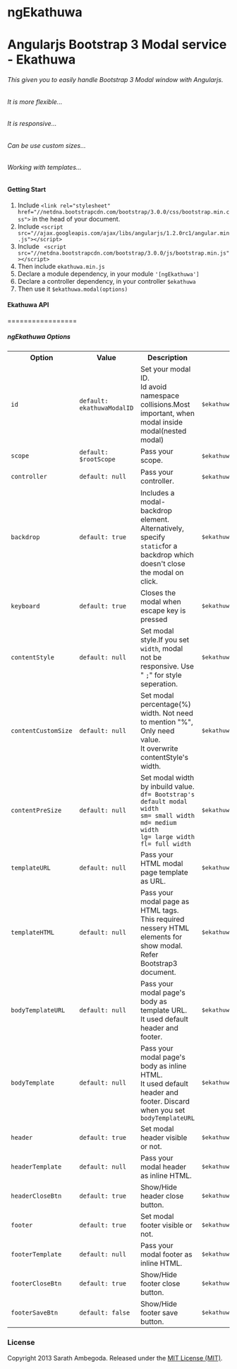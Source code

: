 ngEkathuwa
==========

Angularjs Bootstrap 3 Modal service - Ekathuwa 
==============================================

###### This given you to easily handle Bootstrap 3 Modal window with Angularjs.
###### It is more flexible...
###### It is responsive...
###### Can be use custom sizes...
###### Working with templates...

#### Getting Start

1. Include `<link rel="stylesheet" href="//netdna.bootstrapcdn.com/bootstrap/3.0.0/css/bootstrap.min.css">` in the head of your document.
2. Include `<script src="//ajax.googleapis.com/ajax/libs/angularjs/1.2.0rc1/angular.min.js"></script>`
3. Include ` <script src="//netdna.bootstrapcdn.com/bootstrap/3.0.0/js/bootstrap.min.js"></script>`
4. Then include `ekathuwa.min.js`
5. Declare a module dependency, in your module `'[ngEkathuwa']`
6. Declare a controller dependency, in your controller `$ekathuwa`
7. Then use it `$ekathuwa.modal(options)`



#### Ekathuwa API
=================

##### ngEkathuwa Options

<table>
    <tr>
        <th>Option</th>
        <th>Value</th>
        <th>Description</th>
        <th>Example</th>
    </tr>
    <tr>
        <td>
            <code>id</code>
        </td>
        <td>
            <code>default: ekathuwaModalID</code>
        </td>
        <td>Set your modal ID.
            <br/>Id avoid namespace collisions.Most important, when modal inside modal(nested modal)</td>
        <td>
            <pre>$ekathuwa.modal({id:"yourModalId"});</pre>
        </td>
    </tr>
    <tr>
        <td>
            <code>scope</code>
        </td>
        <td>
            <code>default: $rootScope</code>
        </td>
        <td>Pass your scope.</td>
        <td>
            <pre>$ekathuwa.modal({scope:$scope});</pre>
        </td>
    </tr>
    <tr>
        <td>
            <code>controller</code>
        </td>
        <td>
            <code>default: null</code>
        </td>
        <td>Pass your controller.</td>
        <td>
            <pre>$ekathuwa.modal({controller:"ekathuwaModalCtl"});</pre>
        </td>
    </tr>
    <tr>
        <td>
            <code>backdrop</code>
        </td>
        <td>
            <code>default: true</code>
        </td>
        <td>Includes a modal-backdrop element. Alternatively, specify
            <code>static</code>for a backdrop which doesn't close the modal on click.</td>
        <td>
            <pre>$ekathuwa.modal({backdrop:"static"});</pre>
        </td>
    </tr>
    <tr>
        <td>
            <code>keyboard</code>
        </td>
        <td>
            <code>default: true</code>
        </td>
        <td>Closes the modal when escape key is pressed</td>
        <td>
            <pre>$ekathuwa.modal({keyboard:false});</pre>
        </td>
    </tr>
    <tr>
        <td>
            <code>contentStyle</code>
        </td>
        <td>
            <code>default: null</code>
        </td>
        <td>Set modal style.If you set
            <code>width</code>, modal not be responsive. Use "
            <code>;</code>" for style seperation.</td>
        <td>
            <pre>$ekathuwa.modal({id:"yourModalId",contentStyle:"width:350px;heigth:400px;background-color:red;"});</pre>
        </td>
    </tr>
    <tr>
        <td>
            <code>contentCustomSize</code>
        </td>
        <td>
            <code>default: null</code>
        </td>
        <td>Set modal percentage(%) width. Not need to mention "%", Only need value.
            <br/>It overwrite contentStyle's width.</td>
        <td>
            <pre>$ekathuwa.modal({id:"yourModalId",contentStyle:"width:350px;heigth:400px;background-color:#1b78f7;",contentCustomSize:80});</pre>
        </td>
    </tr>
    <tr>
        <td>
            <code>contentPreSize</code>
        </td>
        <td>
            <code>default: null</code>
        </td>
        <td>Set modal width by inbuild value.
            <br/>
            <code>df= Bootstrap's default modal width</code>
            <br/>
            <code>sm= small width</code>
            <br/>
            <code>md= medium width</code>
            <br/>
            <code>lg= large width</code>
            <br/>
            <code>fl= full width</code>
        </td>
        <td>
            <pre>$ekathuwa.modal({id:"yourModalId",contentStyle:"width:350px;heigth:400px;background-color:#1b78f7;",contentPreSize:'lg'});</pre>
        </td>
    </tr>
    <tr>
        <td>
            <code>templateURL</code>
        </td>
        <td>
            <code>default: null</code>
        </td>
        <td>Pass your HTML modal page template as URL.</td>
        <td>
            <pre>$ekathuwa.modal({ id: "ekathuwaModalTempId", scope: $scope, templateURL: "./views/modal-template1.html" });</pre>
        </td>
    </tr>
    <tr>
        <td>
            <code>templateHTML</code>
        </td>
        <td>
            <code>default: null</code>
        </td>
        <td>Pass your modal page as HTML tags. This required nessery HTML elements for show modal. Refer Bootstrap3 document.</td>
        <td>
            <pre>$ekathuwa.modal({ id: 'ekathuwaTemlHTMLId', scope: $scope, contentPreSize: 'fl', templateHTML:''});</pre>
        </td>
    </tr>
    <tr>
        <td>
            <code>bodyTemplateURL</code>
        </td>
        <td>
            <code>default: null</code>
        </td>
        <td>Pass your modal page's body as template URL.
            <br/>It used default header and footer.</td>
        <td>
            <pre>$ekathuwa.modal({ id: "ekathuwaBodyTempLId", scope: $scope, bodyTemplateURL: './views/modal-template-body.html' });</pre>
        </td>
    </tr>
    <tr>
        <td>
            <code>bodyTemplate</code>
        </td>
        <td>
            <code>default: null</code>
        </td>
        <td>Pass your modal page's body as inline HTML.
            <br/>It used default header and footer. Discard when you set
            <code>bodyTemplateURL</code>
        </td>
        <td>
            <pre>$ekathuwa.modal({ id: "ekathuwaBodyTempLHTMLId", scope: $scope, bodyTemplate: 'This is a modal body' });</pre>
        </td>
    </tr>
    <tr>
        <td>
            <code>header</code>
        </td>
        <td>
            <code>default: true</code>
        </td>
        <td>Set modal header visible or not.</td>
        <td>
            <pre>$ekathuwa.modal({ id: "ekathuwaModalId", scope: $scope, header: false });</pre>
        </td>
    </tr>
    <tr>
        <td>
            <code>headerTemplate</code>
        </td>
        <td>
            <code>default: null</code>
        </td>
        <td>Pass your modal header as inline HTML.</td>
        <td>
            <pre>$ekathuwa.modal({ id: "ekathuwaModalId", scope: $scope, headerTemplate: 'This is a modal header' });</pre>
        </td>
    </tr>
    <tr>
        <td>
            <code>headerCloseBtn</code>
        </td>
        <td>
            <code>default: true</code>
        </td>
        <td>Show/Hide header close button.</td>
        <td>
            <pre>$ekathuwa.modal({ id: "ekathuwaModalId", scope: $scope, headerCloseBtn: false });</pre>
        </td>
    </tr>
    <tr>
        <td>
            <code>footer</code>
        </td>
        <td>
            <code>default: true</code>
        </td>
        <td>Set modal footer visible or not.</td>
        <td>
            <pre>$ekathuwa.modal({ id: "ekathuwaModalId", scope: $scope, footer: false });</pre>
        </td>
    </tr>
    <tr>
        <td>
            <code>footerTemplate</code>
        </td>
        <td>
            <code>default: null</code>
        </td>
        <td>Pass your modal footer as inline HTML.</td>
        <td>
            <pre>$ekathuwa.modal({ id: "ekathuwaModalId", scope: $scope, footerTemplate: 'This is footer' });</pre>
        </td>
    </tr>
    <tr>
        <td>
            <code>footerCloseBtn</code>
        </td>
        <td>
            <code>default: true</code>
        </td>
        <td>Show/Hide footer close button.</td>
        <td>
            <pre>$ekathuwa.modal({ id: "ekathuwaModalId", scope: $scope, footerCloseBtn: false });</pre>
        </td>
    </tr>
    <tr>
        <td>
            <code>footerSaveBtn</code>
        </td>
        <td>
            <code>default: false</code>
        </td>
        <td>Show/Hide footer save button.</td>
        <td>
            <pre>$ekathuwa.modal({ id: "ekathuwaModalId", scope: $scope, footerSaveBtn: true });</pre>
        </td>
    </tr>
    <tr></tr>
</table>

### License

Copyright 2013 Sarath Ambegoda. Released under the [MIT License (MIT)](LICENSE).
